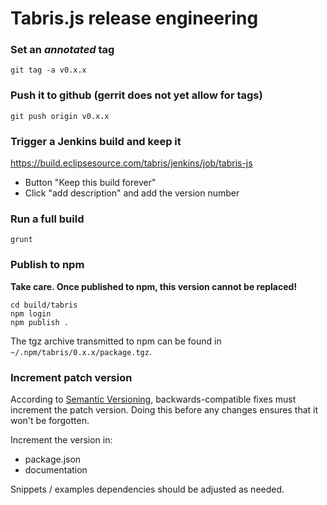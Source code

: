 # Tabris.js release engineering

### Set an *annotated* tag

    git tag -a v0.x.x

### Push it to github (gerrit does not yet allow for tags)

    git push origin v0.x.x

### Trigger a Jenkins build and keep it

https://build.eclipsesource.com/tabris/jenkins/job/tabris-js

- Button "Keep this build forever"
- Click "add description" and add the version number

### Run a full build

    grunt

### Publish to npm

**Take care. Once published to npm, this version cannot be replaced!**

    cd build/tabris
    npm login
    npm publish .

The tgz archive transmitted to npm can be found in `~/.npm/tabris/0.x.x/package.tgz`.

### Increment patch version

According to [Semantic Versioning](http://semver.org), backwards-compatible fixes must increment the patch version. Doing this before any changes ensures that it won't be forgotten.

Increment the version in:

- package.json
- documentation

Snippets / examples dependencies should be adjusted as needed.
